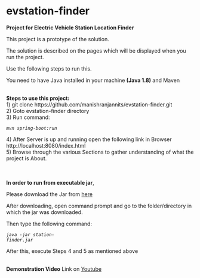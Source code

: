 # evstation-finder
<b>Project for Electric Vehicle Station Location Finder</b>
<p>This project is a prototype of the solution.</p>
<p>The solution is described on the pages which will be displayed when you run the project.</p> 
<p>Use the following steps to run this. </p>
<p>You need to have Java installed in your machine <b>(Java 1.8)</b> and Maven</p>
<br/>
<b>Steps to use this project:</b><br/>
1) git clone https://github.com/manishranjannits/evstation-finder.git<br/>
2) Goto evstation-finder directory<br/>
3) Run command: <br/>
<pre style="width: 200px;"><code class="javascript"><i>mvn spring-boot:run</i></code></pre>
4) After Server is up and running open the following link in Browser
   http://localhost:8080/index.html <br/>
5) Browse through the various Sections to gather understanding of what the project is About.
<br/><br/><br/>
<p>
   <b>In order to run from executable jar</b>, 
   <p>Please download the Jar from 
   <a href="https://drive.google.com/open?id=1E6qzfSvA4FtK-AIjZHt4pwHNfUitgXy6" target="_blank">here</a>
 </p>
<p>After downloading, open command prompt and go to the folder/directory in which the jar was downloaded.</p>
<p>Then type the following command:</p>
<pre style="width: 200px;"><code class="javascript"><i>java -jar station-finder.jar</i></code></pre>
<p>After this, execute Steps 4 and 5 as mentioned above</p>
<br/>
<b>Demonstration Video</b> Link on <a href="https://youtu.be/JtALuJo80TA" target="_blank">Youtube</a>

